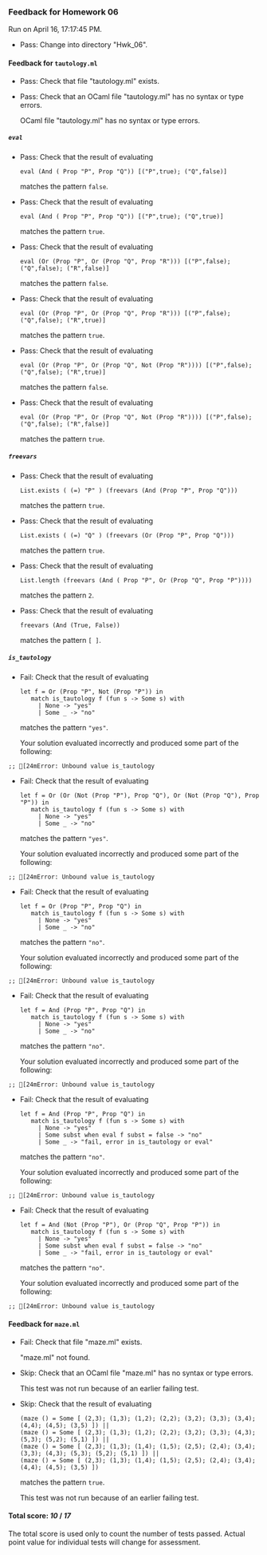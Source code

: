 ### Feedback for Homework 06

Run on April 16, 17:17:45 PM.

+ Pass: Change into directory "Hwk_06".

#### Feedback for ``tautology.ml``

+ Pass: Check that file "tautology.ml" exists.

+ Pass: Check that an OCaml file "tautology.ml" has no syntax or type errors.

    OCaml file "tautology.ml" has no syntax or type errors.



##### ``eval``

+ Pass: 
Check that the result of evaluating
   ```
   eval (And ( Prop "P", Prop "Q")) [("P",true); ("Q",false)]
   ```
   matches the pattern `false`.

   




+ Pass: 
Check that the result of evaluating
   ```
   eval (And ( Prop "P", Prop "Q")) [("P",true); ("Q",true)]
   ```
   matches the pattern `true`.

   




+ Pass: 
Check that the result of evaluating
   ```
   eval (Or (Prop "P", Or (Prop "Q", Prop "R"))) [("P",false); ("Q",false); ("R",false)]
   ```
   matches the pattern `false`.

   




+ Pass: 
Check that the result of evaluating
   ```
   eval (Or (Prop "P", Or (Prop "Q", Prop "R"))) [("P",false); ("Q",false); ("R",true)]
   ```
   matches the pattern `true`.

   




+ Pass: 
Check that the result of evaluating
   ```
   eval (Or (Prop "P", Or (Prop "Q", Not (Prop "R")))) [("P",false); ("Q",false); ("R",true)]
   ```
   matches the pattern `false`.

   




+ Pass: 
Check that the result of evaluating
   ```
   eval (Or (Prop "P", Or (Prop "Q", Not (Prop "R")))) [("P",false); ("Q",false); ("R",false)]
   ```
   matches the pattern `true`.

   




##### ``freevars``

+ Pass: 
Check that the result of evaluating
   ```
   List.exists ( (=) "P" ) (freevars (And (Prop "P", Prop "Q")))
   ```
   matches the pattern `true`.

   




+ Pass: 
Check that the result of evaluating
   ```
   List.exists ( (=) "Q" ) (freevars (Or (Prop "P", Prop "Q")))
   ```
   matches the pattern `true`.

   




+ Pass: 
Check that the result of evaluating
   ```
   List.length (freevars (And ( Prop "P", Or (Prop "Q", Prop "P"))))
   ```
   matches the pattern `2`.

   




+ Pass: 
Check that the result of evaluating
   ```
   freevars (And (True, False))
   ```
   matches the pattern `[ ]`.

   




##### ``is_tautology``

+ Fail: 
Check that the result of evaluating
   ```
   let f = Or (Prop "P", Not (Prop "P")) in
      match is_tautology f (fun s -> Some s) with 
        | None -> "yes" 
        | Some _ -> "no"
   ```
   matches the pattern `"yes"`.

   


   Your solution evaluated incorrectly and produced some part of the following:

 ` ;;
[24mError: Unbound value is_tautology
`


+ Fail: 
Check that the result of evaluating
   ```
   let f = Or (Or (Not (Prop "P"), Prop "Q"), Or (Not (Prop "Q"), Prop "P")) in
      match is_tautology f (fun s -> Some s) with 
        | None -> "yes" 
        | Some _ -> "no"
   ```
   matches the pattern `"yes"`.

   


   Your solution evaluated incorrectly and produced some part of the following:

 ` ;;
[24mError: Unbound value is_tautology
`


+ Fail: 
Check that the result of evaluating
   ```
   let f = Or (Prop "P", Prop "Q") in
      match is_tautology f (fun s -> Some s) with 
        | None -> "yes" 
        | Some _ -> "no"
   ```
   matches the pattern `"no"`.

   


   Your solution evaluated incorrectly and produced some part of the following:

 ` ;;
[24mError: Unbound value is_tautology
`


+ Fail: 
Check that the result of evaluating
   ```
   let f = And (Prop "P", Prop "Q") in
      match is_tautology f (fun s -> Some s) with 
        | None -> "yes" 
        | Some _ -> "no"
   ```
   matches the pattern `"no"`.

   


   Your solution evaluated incorrectly and produced some part of the following:

 ` ;;
[24mError: Unbound value is_tautology
`


+ Fail: 
Check that the result of evaluating
   ```
   let f = And (Prop "P", Prop "Q") in
      match is_tautology f (fun s -> Some s) with 
        | None -> "yes" 
        | Some subst when eval f subst = false -> "no" 
        | Some _ -> "fail, error in is_tautology or eval" 
   ```
   matches the pattern `"no"`.

   


   Your solution evaluated incorrectly and produced some part of the following:

 ` ;;
[24mError: Unbound value is_tautology
`


+ Fail: 
Check that the result of evaluating
   ```
   let f = And (Not (Prop "P"), Or (Prop "Q", Prop "P")) in
      match is_tautology f (fun s -> Some s) with 
        | None -> "yes" 
        | Some subst when eval f subst = false -> "no" 
        | Some _ -> "fail, error in is_tautology or eval" 
   ```
   matches the pattern `"no"`.

   


   Your solution evaluated incorrectly and produced some part of the following:

 ` ;;
[24mError: Unbound value is_tautology
`


#### Feedback for ``maze.ml``

+ Fail: Check that file "maze.ml" exists.

     "maze.ml" not found.

+ Skip: Check that an OCaml file "maze.ml" has no syntax or type errors.

  This test was not run because of an earlier failing test.

+ Skip: 
Check that the result of evaluating
   ```
   (maze () = Some [ (2,3); (1,3); (1,2); (2,2); (3,2); (3,3); (3,4); (4,4); (4,5); (3,5) ]) ||
   (maze () = Some [ (2,3); (1,3); (1,2); (2,2); (3,2); (3,3); (4,3); (5,3); (5,2); (5,1) ]) ||
   (maze () = Some [ (2,3); (1,3); (1,4); (1,5); (2,5); (2,4); (3,4); (3,3); (4,3); (5,3); (5,2); (5,1) ]) ||
   (maze () = Some [ (2,3); (1,3); (1,4); (1,5); (2,5); (2,4); (3,4); (4,4); (4,5); (3,5) ])
   ```
   matches the pattern `true`.

   


  This test was not run because of an earlier failing test.

#### Total score: _10_ / _17_

The total score is used only to count the number of tests passed.  Actual point value for individual tests will change for assessment.

